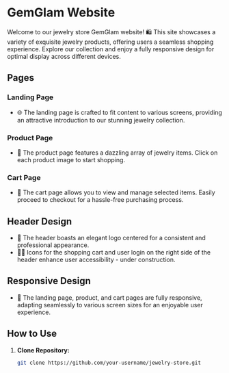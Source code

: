 # GemGlam Website

Welcome to our jewelry store GemGlam website! 🛍️ This site showcases a variety of exquisite jewelry products, offering users a seamless shopping experience. Explore our collection and enjoy a fully responsive design for optimal display across different devices.

## Pages

### Landing Page
- 🌐 The landing page is crafted to fit content to various screens, providing an attractive introduction to our stunning jewelry collection.

### Product Page
- 💍 The product page features a dazzling array of jewelry items. Click on each product image to start shopping.

### Cart Page
- 🛒 The cart page allows you to view and manage selected items. Easily proceed to checkout for a hassle-free purchasing process.

## Header Design

- 🎨 The header boasts an elegant logo centered for a consistent and professional appearance.
- 🛒💼 Icons for the shopping cart and user login on the right side of the header enhance user accessibility - under construction.

## Responsive Design

- 📱 The landing page, product, and cart pages are fully responsive, adapting seamlessly to various screen sizes for an enjoyable user experience.

## How to Use

1. **Clone Repository:**
   ```bash
   git clone https://github.com/your-username/jewelry-store.git
